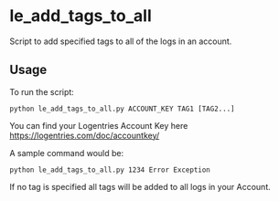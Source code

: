 le\_add\_tags\_to\_all
======================

Script to add specified tags to all of the logs in an account.

Usage
-----

To run the script:

    python le_add_tags_to_all.py ACCOUNT_KEY TAG1 [TAG2...] 

You can find your Logentries Account Key here https://logentries.com/doc/accountkey/
 

A sample command would be:

    python le_add_tags_to_all.py 1234 Error Exception

If no tag is specified all tags will be added to all logs in your Account.
